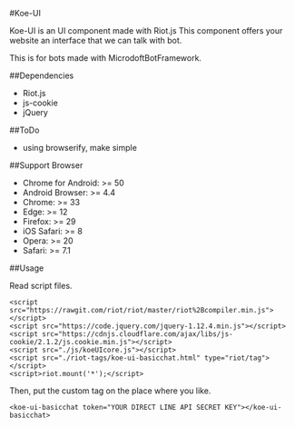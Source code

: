 #Koe-UI

Koe-UI is an UI component made with Riot.js
This component offers your website an interface that we can talk with bot.

This is for bots made with MicrodoftBotFramework.


##Dependencies

* Riot.js
* js-cookie
* jQuery


##ToDo

* using browserify, make simple


##Support Browser

* Chrome for Android: >= 50
* Android Browser: >= 4.4
* Chrome: >= 33
* Edge: >= 12
* Firefox: >= 29
* iOS Safari: >= 8
* Opera: >= 20
* Safari: >= 7.1


##Usage

Read script files.

```
<script src="https://rawgit.com/riot/riot/master/riot%2Bcompiler.min.js"></script>
<script src="https://code.jquery.com/jquery-1.12.4.min.js"></script>
<script src="https://cdnjs.cloudflare.com/ajax/libs/js-cookie/2.1.2/js.cookie.min.js"></script>
<script src="./js/koeUIcore.js"></script>
<script src="./riot-tags/koe-ui-basicchat.html" type="riot/tag"></script>
<script>riot.mount('*');</script>
```


Then, put the custom tag on the place where you like.

```
<koe-ui-basicchat token="YOUR DIRECT LINE API SECRET KEY"></koe-ui-basicchat>
```

